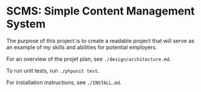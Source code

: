 # SCMS: Simple Content Management System

The purpose of this project is to create a readable project that will serve as an example of my skills and abilities for potential employers.

For an overview of the projet plan, see `./design/architecture.md`.

To run unit tests, run `./phpunit test`.

For installation instructions, see `./INSTALL.md`.
